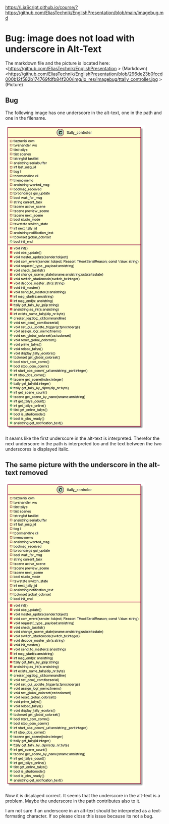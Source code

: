 <https://LiaScript.github.io/course/?https://github.com/EliasTechnik/EnglishPresentation/blob/main/imagebug.md>

# Bug: image does not load with underscore in Alt-Text

The markdown file and the picture is located here:
<https://github.com/EliasTechnik/EnglishPresentation > (Markdown)
<https://github.com/EliasTechnik/EnglishPresentation/blob/296de23b0fccd000b12f582b174769fdfb84f200/img/lo_res/imagebug/ttally_controller.jpg > (Picture)

## Bug

The following image has one underscore in the alt-text, one in the path and one in the filename.

![ttally_controler class](img/lo_res/imagebug/ttally_controller.jpg)

It seams like the first underscore in the alt-text is interpreted. Therefor the next underscore in the path is interpreted too and the text between the two underscores is displayed italic.  

## The same picture with the underscore in the alt-text removed

![ttally controler class](img/lo_res/imagebug/ttally_controller.jpg)

Now it is displayed correct. It seems that the underscore in the alt-text is a problem. Maybe the underscore in the path contributes also to it.

I am not sure if an underscore in an alt-text should be interpreted as a text-formating character. If so please close this issue because its not a bug.

